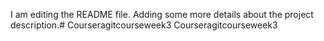 I am editing the README file. Adding some more details about the project description.# Courseragitcourseweek3
Courseragitcourseweek3
